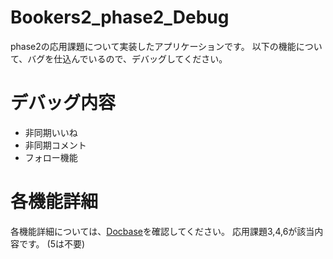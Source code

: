 # Bookers2_phase2_Debug   
phase2の応用課題について実装したアプリケーションです。
以下の機能について、バグを仕込んでいるので、デバッグしてください。

# デバッグ内容
- 非同期いいね
- 非同期コメント
- フォロー機能

# 各機能詳細
各機能詳細については、[Docbase](https://docbase.io/posts/1000287/sharing/b1b5224e-7cff-4f0d-9851-c3933b1b2fe7)を確認してください。
応用課題3,4,6が該当内容です。 (5は不要)
